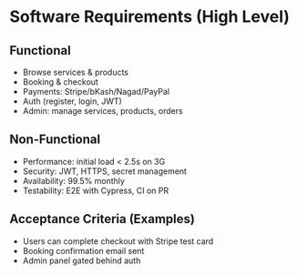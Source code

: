 # Software Requirements (High Level)

## Functional
- Browse services & products
- Booking & checkout
- Payments: Stripe/bKash/Nagad/PayPal
- Auth (register, login, JWT)
- Admin: manage services, products, orders

## Non-Functional
- Performance: initial load < 2.5s on 3G
- Security: JWT, HTTPS, secret management
- Availability: 99.5% monthly
- Testability: E2E with Cypress, CI on PR

## Acceptance Criteria (Examples)
- Users can complete checkout with Stripe test card
- Booking confirmation email sent
- Admin panel gated behind auth
